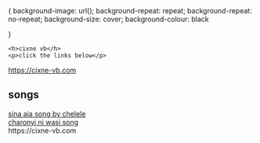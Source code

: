  <DOCTYPE html>
<html lang="en">
  <body>
  <STYLE="clour:black;">
   {
   background-image: url();
   background-repeat: repeat;
   background-repeat: no-repeat;
   background-size: cover;
   background-colour: black </STYLE>
   
   }
   
    <h>cixne vb</h>
    <p>click the links below</p>
   <a href="https://www.cixne-vb.com">https://cixne-vb.com</a> 
  <h2>songs</h2>
    <a href="https://youtu.be/mLY01KGeyRo">sina aja song by chelele</a><br>
   <a href="https://www.youtube.com/watch?v=c5eCt0p5jwg&list=PPSV">charonyi ni wasi song</a><br>
  </body>
</html>
https://cixne-vb.com
